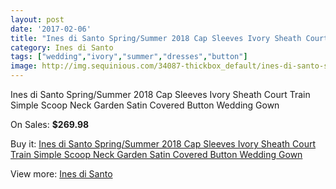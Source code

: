 ```yaml
---
layout: post
date: '2017-02-06'
title: "Ines di Santo Spring/Summer 2018 Cap Sleeves Ivory Sheath Court Train Simple Scoop Neck Garden Satin Covered Button Wedding Gown"
category: Ines di Santo
tags: ["wedding","ivory","summer","dresses","button"]
image: http://img.sequinious.com/34087-thickbox_default/ines-di-santo-spring-summer-2018-cap-sleeves-ivory-sheath-court-train-simple-scoop-neck-garden-satin-covered-button-wedding-gown.jpg
---
```

Ines di Santo Spring/Summer 2018 Cap Sleeves Ivory Sheath Court Train Simple Scoop Neck Garden Satin Covered Button Wedding Gown

On Sales: **$269.98**
<a href="https://www.sequinious.com/ines-di-santo/11966-ines-di-santo-spring-summer-2018-cap-sleeves-ivory-sheath-court-train-simple-scoop-neck-garden-satin-covered-button-wedding-gown.html"><amp-img layout="responsive" width="600" height="600" src="//img.sequinious.com/34087-thickbox_default/ines-di-santo-spring-summer-2018-cap-sleeves-ivory-sheath-court-train-simple-scoop-neck-garden-satin-covered-button-wedding-gown.jpg" alt="Ines di Santo Spring/Summer 2018 Cap Sleeves Ivory Sheath Court Train Simple Scoop Neck Garden Satin Covered Button Wedding Gown 0" /></a>
<a href="https://www.sequinious.com/ines-di-santo/11966-ines-di-santo-spring-summer-2018-cap-sleeves-ivory-sheath-court-train-simple-scoop-neck-garden-satin-covered-button-wedding-gown.html"><amp-img layout="responsive" width="600" height="600" src="//img.sequinious.com/34089-thickbox_default/ines-di-santo-spring-summer-2018-cap-sleeves-ivory-sheath-court-train-simple-scoop-neck-garden-satin-covered-button-wedding-gown.jpg" alt="Ines di Santo Spring/Summer 2018 Cap Sleeves Ivory Sheath Court Train Simple Scoop Neck Garden Satin Covered Button Wedding Gown 1" /></a>
<a href="https://www.sequinious.com/ines-di-santo/11966-ines-di-santo-spring-summer-2018-cap-sleeves-ivory-sheath-court-train-simple-scoop-neck-garden-satin-covered-button-wedding-gown.html"><amp-img layout="responsive" width="600" height="600" src="//img.sequinious.com/34088-thickbox_default/ines-di-santo-spring-summer-2018-cap-sleeves-ivory-sheath-court-train-simple-scoop-neck-garden-satin-covered-button-wedding-gown.jpg" alt="Ines di Santo Spring/Summer 2018 Cap Sleeves Ivory Sheath Court Train Simple Scoop Neck Garden Satin Covered Button Wedding Gown 2" /></a>

Buy it: [Ines di Santo Spring/Summer 2018 Cap Sleeves Ivory Sheath Court Train Simple Scoop Neck Garden Satin Covered Button Wedding Gown](https://www.sequinious.com/ines-di-santo/11966-ines-di-santo-spring-summer-2018-cap-sleeves-ivory-sheath-court-train-simple-scoop-neck-garden-satin-covered-button-wedding-gown.html "Ines di Santo Spring/Summer 2018 Cap Sleeves Ivory Sheath Court Train Simple Scoop Neck Garden Satin Covered Button Wedding Gown")

View more: [Ines di Santo](https://www.sequinious.com/113-ines-di-santo "Ines di Santo")